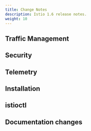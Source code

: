 ```yaml
---
title: Change Notes
description: Istio 1.6 release notes.
weight: 10
---
```


## Traffic Management

<!-- releaseNotes area:traffic-management -->

## Security

<!-- releaseNotes area:security -->

## Telemetry

<!-- releaseNotes area:telemetry -->

## Installation

<!-- releaseNotes area:installation -->

## istioctl

<!-- releaseNotes area:istioctl -->

## Documentation changes

<!-- releaseNotes area:documentation -->
